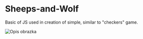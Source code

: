 # Sheeps-and-Wolf
Basic of JS  used in creation of simple, similar to "checkers" game.

![Opis obrazka](url_do_obrazu)
